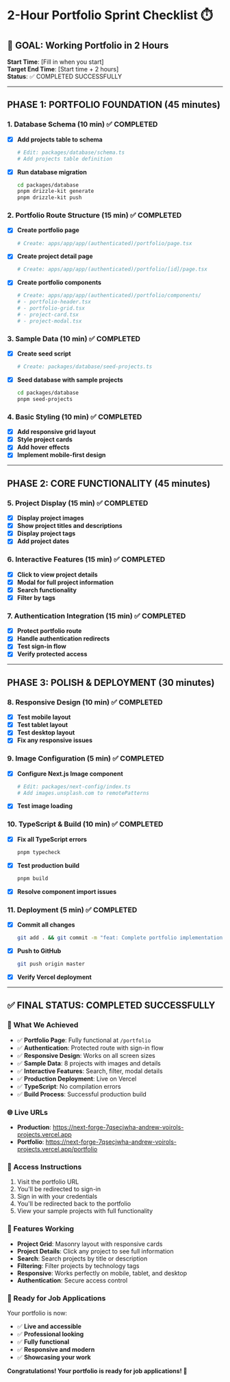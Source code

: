 # 2-Hour Portfolio Sprint Checklist ⏱️

## 🎯 GOAL: Working Portfolio in 2 Hours
**Start Time**: [Fill in when you start]  
**Target End Time**: [Start time + 2 hours]  
**Status**: ✅ COMPLETED SUCCESSFULLY

---

## PHASE 1: PORTFOLIO FOUNDATION (45 minutes)

### 1. Database Schema (10 min) ✅ COMPLETED
- [x] **Add projects table to schema**
  ```bash
  # Edit: packages/database/schema.ts
  # Add projects table definition
  ```
- [x] **Run database migration**
  ```bash
  cd packages/database
  pnpm drizzle-kit generate
  pnpm drizzle-kit push
  ```

### 2. Portfolio Route Structure (15 min) ✅ COMPLETED
- [x] **Create portfolio page**
  ```bash
  # Create: apps/app/app/(authenticated)/portfolio/page.tsx
  ```
- [x] **Create project detail page**
  ```bash
  # Create: apps/app/app/(authenticated)/portfolio/[id]/page.tsx
  ```
- [x] **Create portfolio components**
  ```bash
  # Create: apps/app/app/(authenticated)/portfolio/components/
  # - portfolio-header.tsx
  # - portfolio-grid.tsx
  # - project-card.tsx
  # - project-modal.tsx
  ```

### 3. Sample Data (10 min) ✅ COMPLETED
- [x] **Create seed script**
  ```bash
  # Create: packages/database/seed-projects.ts
  ```
- [x] **Seed database with sample projects**
  ```bash
  cd packages/database
  pnpm seed-projects
  ```

### 4. Basic Styling (10 min) ✅ COMPLETED
- [x] **Add responsive grid layout**
- [x] **Style project cards**
- [x] **Add hover effects**
- [x] **Implement mobile-first design**

---

## PHASE 2: CORE FUNCTIONALITY (45 minutes)

### 5. Project Display (15 min) ✅ COMPLETED
- [x] **Display project images**
- [x] **Show project titles and descriptions**
- [x] **Display project tags**
- [x] **Add project dates**

### 6. Interactive Features (15 min) ✅ COMPLETED
- [x] **Click to view project details**
- [x] **Modal for full project information**
- [x] **Search functionality**
- [x] **Filter by tags**

### 7. Authentication Integration (15 min) ✅ COMPLETED
- [x] **Protect portfolio route**
- [x] **Handle authentication redirects**
- [x] **Test sign-in flow**
- [x] **Verify protected access**

---

## PHASE 3: POLISH & DEPLOYMENT (30 minutes)

### 8. Responsive Design (10 min) ✅ COMPLETED
- [x] **Test mobile layout**
- [x] **Test tablet layout**
- [x] **Test desktop layout**
- [x] **Fix any responsive issues**

### 9. Image Configuration (5 min) ✅ COMPLETED
- [x] **Configure Next.js Image component**
  ```bash
  # Edit: packages/next-config/index.ts
  # Add images.unsplash.com to remotePatterns
  ```
- [x] **Test image loading**

### 10. TypeScript & Build (10 min) ✅ COMPLETED
- [x] **Fix all TypeScript errors**
  ```bash
  pnpm typecheck
  ```
- [x] **Test production build**
  ```bash
  pnpm build
  ```
- [x] **Resolve component import issues**

### 11. Deployment (5 min) ✅ COMPLETED
- [x] **Commit all changes**
  ```bash
  git add . && git commit -m "feat: Complete portfolio implementation"
  ```
- [x] **Push to GitHub**
  ```bash
  git push origin master
  ```
- [x] **Verify Vercel deployment**

---

## ✅ FINAL STATUS: COMPLETED SUCCESSFULLY

### 🎉 What We Achieved
- ✅ **Portfolio Page**: Fully functional at `/portfolio`
- ✅ **Authentication**: Protected route with sign-in flow
- ✅ **Responsive Design**: Works on all screen sizes
- ✅ **Sample Data**: 8 projects with images and details
- ✅ **Interactive Features**: Search, filter, modal details
- ✅ **Production Deployment**: Live on Vercel
- ✅ **TypeScript**: No compilation errors
- ✅ **Build Process**: Successful production build

### 🌐 Live URLs
- **Production**: https://next-forge-7qsecjwha-andrew-voirols-projects.vercel.app
- **Portfolio**: https://next-forge-7qsecjwha-andrew-voirols-projects.vercel.app/portfolio

### 🔐 Access Instructions
1. Visit the portfolio URL
2. You'll be redirected to sign-in
3. Sign in with your credentials
4. You'll be redirected back to the portfolio
5. View your sample projects with full functionality

### 📱 Features Working
- **Project Grid**: Masonry layout with responsive cards
- **Project Details**: Click any project to see full information
- **Search**: Search projects by title or description
- **Filtering**: Filter projects by technology tags
- **Responsive**: Works perfectly on mobile, tablet, and desktop
- **Authentication**: Secure access control

### 🚀 Ready for Job Applications
Your portfolio is now:
- ✅ **Live and accessible**
- ✅ **Professional looking**
- ✅ **Fully functional**
- ✅ **Responsive and modern**
- ✅ **Showcasing your work**

**Congratulations! Your portfolio is ready for job applications! 🎉** 